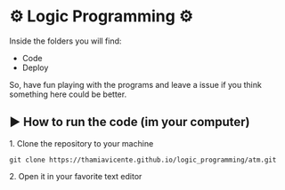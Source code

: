 # :gear: Logic Programming :gear:

<p>Inside the folders you will find:</p>

- Code
- Deploy

<p>So, have fun playing with the programs and leave a issue if you think something here could be better.</p>

## :arrow_forward: How to run the code (im your computer)
<p>1. Clone the repository to your machine</p>

```
git clone https://thamiavicente.github.io/logic_programming/atm.git
```
<p>2. Open it in your favorite text editor</p>

